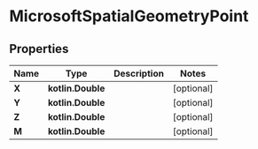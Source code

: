 
# MicrosoftSpatialGeometryPoint

## Properties
Name | Type | Description | Notes
------------ | ------------- | ------------- | -------------
**X** | **kotlin.Double** |  |  [optional]
**Y** | **kotlin.Double** |  |  [optional]
**Z** | **kotlin.Double** |  |  [optional]
**M** | **kotlin.Double** |  |  [optional]



